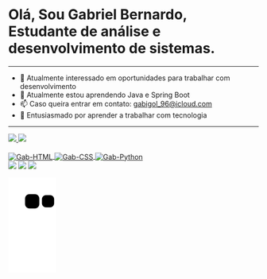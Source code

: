<h1>Olá, Sou Gabriel Bernardo, Estudante de análise e desenvolvimento de sistemas.</h1>
<hr>

- 🔭 Atualmente interessado em oportunidades para trabalhar com desenvolvimento 
- 🌱 Atualmente estou aprendendo Java e Spring Boot
- 📫 Caso queira entrar em contato: gabigol_96@icloud.com
- 🥳 Entusiasmado por aprender a trabalhar com tecnologia 

<hr>

<div>
  <a href="https://github.com/gaabigol">
  <img height="180em" src="https://github-readme-stats.vercel.app/api?username=gaabigol&show_icons=true&theme=dark&include_all_commits=true&count_private=true">
  <img height="180em" src="https://github-readme-stats.vercel.app/api/top-langs/?username=gaabigol&layout=compact&langs_count=7&theme=dark">
</div>


<div style="display: inline_block"><br>
  <img align="center" alt="Gab-HTML" height="40" width="50" src="https://cdn.jsdelivr.net/gh/devicons/devicon/icons/html5/html5-original.svg">
  <img align="center" alt="Gab-CSS" height="40" width="50" src="https://cdn.jsdelivr.net/gh/devicons/devicon/icons/css3/css3-original.svg">
  <img align="center" alt="Gab-Python" height="40" width="50" src="https://cdn.jsdelivr.net/gh/devicons/devicon/icons/python/python-original-wordmark.svg">
</div>
  

<div>
  <a href="https://instagram.com/beernard_96" target="_blank"><img src="https://img.shields.io/badge/Instagram-E4405F?style=for-the-badge&logo=instagram&logoColor=white" target="_blank"></a>
  <a href = "mailto:gabigol_96@icloud.com"><img src="https://img.shields.io/badge/-Gmail-%23333?style=for-the-badge&logo=gmail&logoColor=white" destino ="_blank"></a>
  <a href="https://www.linkedin.com/in/gabriel-bernardo-2343aa119/" target="_blank"><img src="https://img.shields.io/badge/LinkedIn-0077B5?style=for-the-badge&logo=linkedin&logoColor=white" target="_blank"></a>
  
![Snake animation](https://github.com/rafaballerini/rafaballerini/blob/output/github-contribution-grid-snake.svg)

</div>



